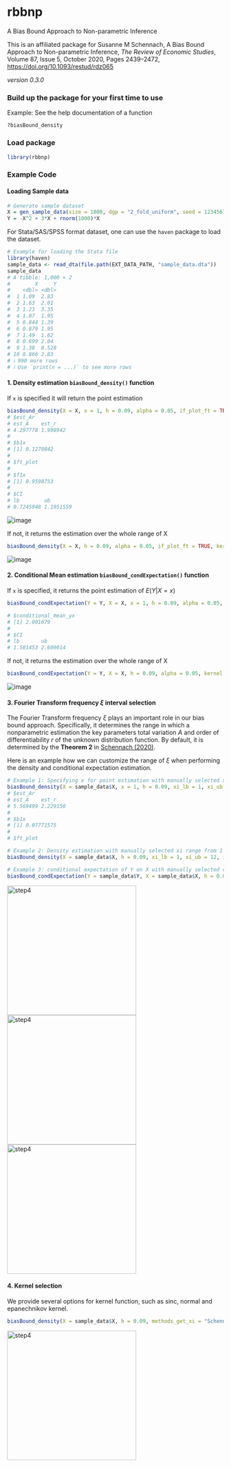 # rbbnp

A Bias Bound Approach to Non-parametric Inference

This is an affiliated package for Susanne M Schennach, A Bias Bound Approach to Non-parametric Inference, *The Review of Economic Studies*, Volume 87, Issue 5, October 2020, Pages 2439–2472, <https://doi.org/10.1093/restud/rdz065>

*version 0.3.0*

### Build up the package for your first time to use

Example: See the help documentation of a function

```         
?biasBound_density
```

### Load package

``` r
library(rbbnp)
```

### Example Code

#### Loading Sample data

``` r
# Generate sample dataset
X = gen_sample_data(size = 1000, dgp = "2_fold_uniform", seed = 123456)
Y = -X^2 + 3*X + rnorm(1000)*X
```

For Stata/SAS/SPSS format dataset, one can use the `haven` package to load the dataset.

``` r
# Example for loading the Stata file
library(haven)
sample_data <- read_dta(file.path(EXT_DATA_PATH, "sample_data.dta"))
sample_data
# A tibble: 1,000 × 2
#        X     Y
#    <dbl> <dbl>
#  1 1.09  2.83 
#  2 1.63  2.01 
#  3 1.23  3.35 
#  4 1.07  1.95 
#  5 0.844 1.39 
#  6 0.879 1.95 
#  7 1.49  1.62 
#  8 0.699 2.04 
#  9 1.38  0.528
# 10 0.866 2.83 
# ℹ 990 more rows
# ℹ Use `print(n = ...)` to see more rows
```

#### 1. Density estimation `biasBound_density()` function

If `x` is specified it will return the point estimation

``` r
biasBound_density(X = X, x = 1, h = 0.09, alpha = 0.05, if_plot_ft = TRUE, kernel.fun = "Schennach2004")
# $est_Ar
# est_A    est_r 
# 4.297778 1.998942 
# 
# $b1x
# [1] 0.1270842
# 
# $ft_plot
# 
# $f1x
# [1] 0.9598753
# 
# $CI
# lb        ub 
# 0.7245948 1.1951559 
```

![image](inst/ft_plot.png)

If not, it returns the estimation over the whole range of X

``` r
biasBound_density(X = X, h = 0.09, alpha = 0.05, if_plot_ft = TRUE, kernel.fun = "Schennach2004")
```

![image](inst/biasbound_density.png)

#### 2. Conditional Mean estimation `biasBound_condExpectation()` function

If `x` is specified, it returns the point estimation of $E(Y|X = x)$

``` r
biasBound_condExpectation(Y = Y, X = X, x = 1, h = 0.09, alpha = 0.05, kernel.fun = "Schennach2004")

# $conditional_mean_yx
# [1] 2.001679
# 
# $CI
# lb       ub 
# 1.501453 2.609014 
```

If not, it returns the estimation over the whole range of X

``` r
biasBound_condExpectation(Y = Y, X = X, h = 0.09, alpha = 0.05, kernel.fun = "Schennach2004")
```

![image](inst/biasbound_condexpectation.png)

#### 3. Fourier Transform frequency $\xi$ interval selection

The Fourier Transform frequency $\xi$ plays an important role in our bias bound approach. Specifically, it determines the range in which a nonparametric estimation the key parameters total variation $A$ and order of differentiability $r$ of the unknown distribution function. By default, it is determined by the **Theorem 2** in [Schennach (2020)](https://doi.org/10.1093/restud/rdz065).

Here is an example how we can customize the range of $\xi$ when performing the density and conditional expectation estimation.

``` r
# Example 1: Specifying x for point estimation with manually selected xi range from 1 to 12
biasBound_density(X = sample_data$X, x = 1, h = 0.09, xi_lb = 1, xi_ub = 12)
# $est_Ar
# est_A    est_r 
# 5.569499 2.229150 
# 
# $b1x
# [1] 0.07771575
# 
# $ft_plot

# Example 2: Density estimation with manually selected xi range from 1 to 12 xi_lb and xi_ub
biasBound_density(X = sample_data$X, h = 0.09, xi_lb = 1, xi_ub = 12, if_plot_ft = FALSE)

# Example 3: conditional expectation of Y on X with manually selected range of xi
biasBound_condExpectation(Y = sample_data$Y, X = sample_data$X, h = 0.09, xi_lb = 1, xi_ub = 12)
```

<img src="inst/ft_plot_freq_selection.png" alt="step4" width="300"/> <img src="inst/biasbound_density_freq_selection.png" alt="step4" width="300"/> <img src="inst/biasbound_condexpectation_freq_selection.png" alt="step4" width="300"/>

#### 4. Kernel selection

We provide several options for kernel function, such as sinc, normal and epanechnikov kernel.

``` r
biasBound_density(X = sample_data$X, h = 0.09, methods_get_xi = "Schennach", if_plot_ft = TRUE, kernel.fun = "epanechnikov")
```

<img src="inst/biasbound_density_kernel_selection.png" alt="step4" width="300"/>
